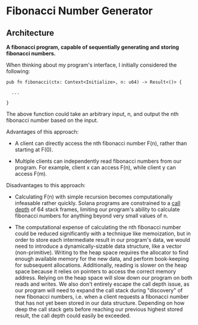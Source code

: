 # Fibonacci Number Generator


## Architecture

**A fibonacci program, capable of sequentially generating and storing fibonacci numbers.**

When thinking about my program's interface, I initially considered the following:

```
pub fn fibonacci(ctx: Context<Initialize>, n: u64) -> Result<()> {

  ...

}
```
The above function could take an arbitrary input, n, and output the nth fibonacci number based on the input. 

Advantages of this approach:

- A client can directly access the nth fibonacci number F(n), rather than starting at F(0).
  
- Multiple clients can independently read fibonacci numbers from our program. For example, client x can access F(n), while client y can access F(m).

Disadvantages to this approach:

- Calculating F(n) with simple recursion becomes computationally infeasable rather quickly. Solana programs are constrained to a [call depth](https://docs.solana.com/developing/on-chain-programs/overview#call-depth) of 64 stack frames, limiting our program's ability to calculate fibonacci numbers for anything beyond very small values of n.

- The computational expense of calculating the nth fibonacci number could be reduced significantly with a technique like memoization, but in order to store each intermediate result in our program's data, we would need to introduce a dynamically-sizable data structure, like a vector (non-primitive). Writing to the heap space requires the allocator to find enough available memory for the new data, and perform book-keeping for subsequent allocations. Additionally, reading is slower on the heap space because it relies on pointers to access the correct memory address. Relying on the heap space will slow down our program on both reads and writes. We also don't entirely escape the call depth issue, as our program will need to expand the call stack during "discovery" of new fibonacci numbers, i.e. when a client requests a fibonacci number that has not yet been stored in our data structure. Depending on how deep the call stack gets before reaching our previous highest stored result, the call depth could easily be exceeded.
